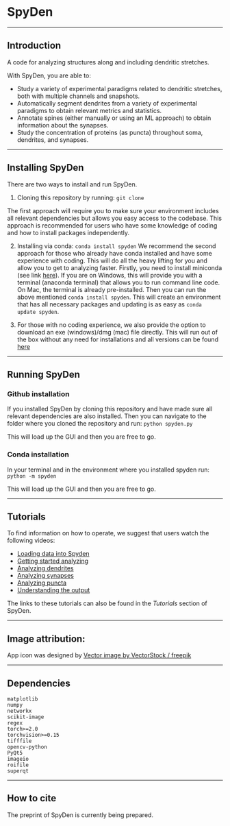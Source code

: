 # SpyDen
***
## Introduction
A code for analyzing structures along and including dendritic stretches.

With SpyDen, you are able to:
- Study a variety of experimental paradigms related to dendritic stretches, both with multiple channels and snapshots.
- Automatically segment dendrites from a variety of experimental paradigms to obtain relevant metrics and statistics.
- Annotate spines (either manually or using an ML approach) to obtain information about the synapses.
- Study the concentration of proteins (as puncta) throughout soma, dendrites, and synapses.

***
## Installing SpyDen

There are two ways to install and run SpyDen.
1. Cloning this repository by running: `git clone`

The first approach will require you to make sure your environment includes all relevant dependencies but allows you easy access to the codebase. This approach is recommended for users who have some knowledge of coding and how to install packages independently.

2. Installing via conda: `conda install spyden`
We recommend the second approach for those who already have conda installed and have some experience with coding. This will do all the heavy lifting for you and allow you to get to analyzing faster. Firstly, you need to install miniconda (see link [here](https://docs.conda.io/projects/miniconda/en/latest/)). If you are on Windows, this will provide you with a terminal (anaconda terminal) that allows you to run command line code. On Mac, the terminal is already pre-installed. Then you can run the above mentioned `conda install spyden`. This will create an environment that has all necessary packages and updating is as easy as `conda update spyden`.

3. For those with no coding experience, we also provide the option to download an exe (windows)/dmg (mac) file directly. This will run out of the box without any need for installations and all versions can be found [here](https://www.dropbox.com/scl/fo/i7e2x239blgovjgpj63vl/h?rlkey=mk7y37jabzymst5uwrev5glok&dl=0)

***
## Running SpyDen
### Github installation
If you installed SpyDen by cloning this repository and have made sure all relevant dependencies are also installed. Then you can navigate to the folder where you cloned the repository and run: `python spyden.py`

This will load up the GUI and then you are free to go.

### Conda installation
In your terminal and in the environment where you installed spyden run: `python -m spyden`

This will load up the GUI and then you are free to go.

***
## Tutorials
To find information on how to operate, we suggest that users watch the following videos:
- [Loading data into Spyden](https://www.youtube.com/watch?v=3GOStVqGbA0)
- [Getting started analyzing](https://youtu.be/xY69jnVrOXI)
- [Analyzing dendrites](https://www.youtube.com/watch?v=wxRVMRkTVoY)
- [Analyzing synapses](https://youtu.be/hVe6avfatVM)
- [Analyzing puncta](https://www.youtube.com/watch?v=TXSsa4Zr4Ao)
- [Understanding the output](https://youtu.be/tg7I0_yBACw')

The links to these tutorials can also be found in the *Tutorials* section of SpyDen.

***
## Image attribution:
App icon was designed by
<a href="https://www.vectorstock.com/royalty-free-vector/stylish-black-and-white-icon-human-brain-vector-13973264">Vector image by VectorStock / freepik</a>
***
## Dependencies
```
matplotlib
numpy
networkx
scikit-image
regex
torch>=2.0
torchvision>=0.15
tifffile
opencv-python
PyQt5
imageio
roifile
superqt
```

***
## How to cite
The preprint of SpyDen is currently being prepared.
